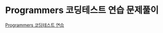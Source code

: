 # Programmers 코딩테스트 연습 문제풀이

[Programmers 코딩테스트 연습](https://school.programmers.co.kr/learn/challenges)
